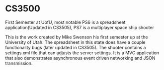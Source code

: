 # CS3500
First Semester at UofU, most notable PS6 is a spreadsheet application(Updated in CS3505), PS7 is a multiplayer space ship shooter

This is the work created by Mike Swenson his first semester up at the University of Utah.  The spreadsheet in this state does 
have a couple functionality bugs (later updated in CS3505).  The shooter contains a settings.xml file that can adjusts the server
settings.  It is a MVC application that also demonstrates asynchronous event driven networking and JSON transmission.
